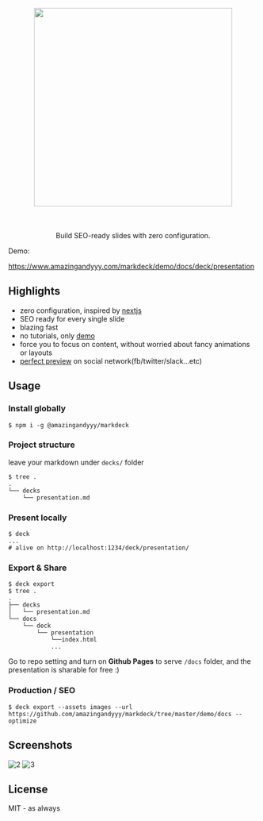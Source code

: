 <div align="center" style="margin-top: 30px; margin-bottom: 50px">
    <img width="400px" src="https://user-images.githubusercontent.com/7886068/62908798-b1c2f500-bd2e-11e9-9fcc-9ad02bb2433b.png"/>
</div>

<p align="center">
Build SEO-ready slides with zero configuration.
</p>

Demo:

https://www.amazingandyyy.com/markdeck/demo/docs/deck/presentation

## Highlights

- zero configuration, inspired by [nextjs](https://github.com/zeit/next.js)
- SEO ready for every single slide
- blazing fast
- no tutorials, only [demo](https://github.com/amazingandyyy/markdeck/tree/master/demo)
- force you to focus on content, without worried about fancy animations or layouts
- [perfect preview](https://github.com/amazingandyyy/markdeck/issues/6) on social network(fb/twitter/slack...etc)


## Usage

### Install globally

```
$ npm i -g @amazingandyyy/markdeck
```

### Project structure

leave your markdown under `decks/` folder

```
$ tree .
.
└── decks
    └── presentation.md
```

### Present locally

```
$ deck
...
# alive on http://localhost:1234/deck/presentation/
```

### Export & Share
```
$ deck export
$ tree .
.
├── decks
│   └── presentation.md
└── docs
    └── deck
        └── presentation
            └──index.html
            ...
```

Go to repo setting and turn on **Github Pages** to serve `/docs` folder, and the presentation is sharable for free :)

### Production / SEO

```
$ deck export --assets images --url https://github.com/amazingandyyy/markdeck/tree/master/demo/docs --optimize
```

## Screenshots

![2](https://user-images.githubusercontent.com/7886068/62842694-ad340900-bc68-11e9-8fd8-ba3e7b0dfd12.png)
![3](https://user-images.githubusercontent.com/7886068/62842695-ad340900-bc68-11e9-8c44-14636f3cc461.png)

## License

MIT - as always
